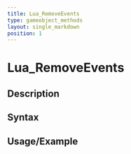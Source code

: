 ```yaml
---
title: Lua_RemoveEvents
type: gameobject_methods
layout: single_markdown
position: 1
---
```


# Lua_RemoveEvents

## Description

## Syntax

## Usage/Example



